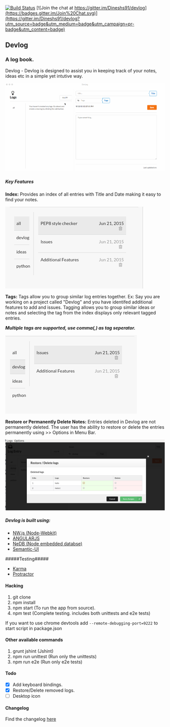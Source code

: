 [![Build Status](https://travis-ci.org/Dineshs91/devlog.svg?branch=master)](https://travis-ci.org/Dineshs91/devlog)
[![Join the chat at https://gitter.im/Dineshs91/devlog](https://badges.gitter.im/Join%20Chat.svg)](https://gitter.im/Dineshs91/devlog?utm_source=badge&utm_medium=badge&utm_campaign=pr-badge&utm_content=badge)

## Devlog
### A log book.

Devlog - Devlog is designed to assist you in keeping track of your notes, ideas etc in a simple yet intutive way. 

![Alt text](https://github.com/dineshs91/devlog/blob/master/Demo.gif?raw=true "Sample screenshot")

##### Key Features #####
**Index:**
Provides an index of all entries with Title and Date making it easy to find your notes.

![Alt text](https://github.com/dineshs91/devlog//blob/master/Loglist.png?raw=true "Index")

**Tags:**
Tags allow you to group similar log entries together. 
Ex: Say you are working on a project called "Devlog" and you have identifed additional features to add and issues. Tagging allows you to group similar ideas or notes and selecting the tag from the index displays only relevant tagged entries.

**_Multiple tags are supported, use comma(,) as tag seperator._**

![Alt text](https://github.com/dineshs91/devlog/blob/master/Tagging.png?raw=true "Tagging")

**Restore or Permanently Delete Notes:**
Entries deleted in Devlog are not permanently deleted. The user has the ability to restore or delete the entries permanently using >> Options in Menu Bar.

![Alt text](https://github.com/dineshs91/devlog/blob/master/Restore&delete.png?raw=true "Tagging")

##### Devlog is built using: #####
*  [NW.js (Node-Webkit)](https://github.com/nwjs/nw.js/)
*  [ANGULARJS](https://angularjs.org/)
*  [NeDB (Node embedded databse)](https://github.com/louischatriot/nedb)
*  [Semantic-UI](http://semantic-ui.com/)

#####Testing#####
*  [Karma](http://karma-runner.github.io/0.12/index.html)
*  [Protractor](https://angular.github.io/protractor/#/)

#### Hacking
1. git clone 
2. npm install
3. npm start (To run the app from source).
4. npm test (Complete testing. includes both unittests and e2e tests)
 
If you want to use chrome devtools add ```--remote-debugging-port=9222``` to start script in
package.json

#### Other available commands
1. grunt jshint (Jshint)
2. npm run unittest (Run only the unittests)
3. npm run e2e (Run only e2e tests)

#### Todo
- [x] Add keyboard bindings.
- [x] Restore/Delete removed logs.
- [ ] Desktop icon

#### Changelog
Find the changelog [here](https://github.com/dineshs91/devlog/blob/master/CHANGELOG.md)
